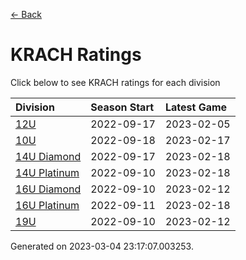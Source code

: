 [<- Back](../readme.md)
# KRACH Ratings
Click below to see KRACH ratings for each division

| Division | Season Start | Latest Game |
| :-- | :-- | :-- |
| [12U](12U-ratings.md) | 2022-09-17 | 2023-02-05 |
| [10U](10U-ratings.md) | 2022-09-18 | 2023-02-17 |
| [14U Diamond](14U-Diamond-ratings.md) | 2022-09-17 | 2023-02-18 |
| [14U Platinum](14U-Platinum-ratings.md) | 2022-09-10 | 2023-02-18 |
| [16U Diamond](16U-Diamond-ratings.md) | 2022-09-10 | 2023-02-12 |
| [16U Platinum](16U-Platinum-ratings.md) | 2022-09-11 | 2023-02-18 |
| [19U](19U-ratings.md) | 2022-09-10 | 2023-02-12 |

Generated on 2023-03-04 23:17:07.003253.
